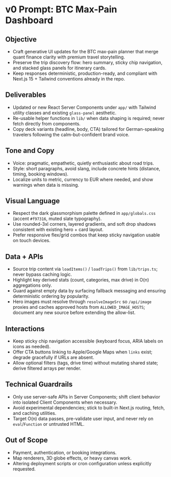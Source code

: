 # v0 Prompt: BTC Max-Pain Dashboard

## Objective
- Craft generative UI updates for the BTC max-pain planner that merge quant finance clarity with premium travel storytelling.
- Preserve the trip discovery flow: hero summary, sticky chip navigation, and stacked glass panels for itinerary cards.
- Keep responses deterministic, production-ready, and compliant with Next.js 15 + Tailwind conventions already in the repo.

## Deliverables
- Updated or new React Server Components under `app/` with Tailwind utility classes and existing `glass-panel` aesthetic.
- Re-usable helper functions in `lib/` when data shaping is required; never fetch directly from components.
- Copy deck variants (headline, body, CTA) tailored for German-speaking travelers following the calm-but-confident brand voice.

## Tone and Copy
- Voice: pragmatic, empathetic, quietly enthusiastic about road trips.
- Style: short paragraphs, avoid slang, include concrete hints (distance, timing, booking windows).
- Localize units to metric, currency to EUR where needed, and show warnings when data is missing.

## Visual Language
- Respect the dark glassmorphism palette defined in `app/globals.css` (accent `#f97316`, muted slate typography).
- Use rounded-3xl corners, layered gradients, and soft drop shadows consistent with existing hero + card layout.
- Prefer responsive flex/grid combos that keep sticky navigation usable on touch devices.

## Data + APIs
- Source trip content via `loadItems()` / `loadTrips()` from `lib/trips.ts`; never bypass caching logic.
- Highlight key derived stats (count, categories, max drive) in O(n) aggregations only.
- Guard against empty data by surfacing fallback messaging and ensuring deterministic ordering by popularity.
- Hero images must resolve through `resolveImageSrc` so `/api/image` proxies and caches approved hosts from
  `ALLOWED_IMAGE_HOSTS`; document any new source before extending the allow-list.

## Interactions
- Keep sticky chip navigation accessible (keyboard focus, ARIA labels on icons as needed).
- Offer CTA buttons linking to Apple/Google Maps when `links` exist; degrade gracefully if URLs are absent.
- Allow optional filters (tags, drive time) without mutating shared state; derive filtered arrays per render.

## Technical Guardrails
- Only use server-safe APIs in Server Components; shift client behavior into isolated Client Components when necessary.
- Avoid experimental dependencies; stick to built-in Next.js routing, fetch, and caching utilities.
- Target O(n) data passes, pre-validate user input, and never rely on `eval`/`Function` or untrusted HTML.

## Out of Scope
- Payment, authentication, or booking integrations.
- Map renderers, 3D globe effects, or heavy canvas work.
- Altering deployment scripts or cron configuration unless explicitly requested.
